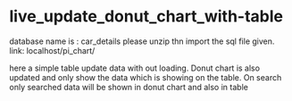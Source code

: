 # live_update_donut_chart_with-table

database name is : car_details
please unzip thn import the sql file given.
link: localhost/pi_chart/


here a simple table update data with out loading. Donut chart is also updated and only show the data which is showing on the table. On search only searched data will be shown in donut chart and also in table 

